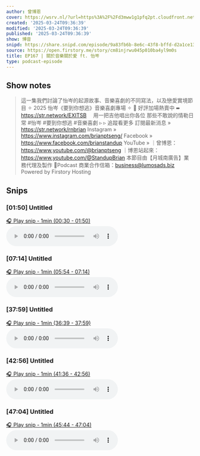 ```yaml
---
author: 曾博恩
cover: https://wsrv.nl/?url=https%3A%2F%2Fd3mww1g1pfq2pt.cloudfront.net%2FAvatar%2Fckyjmnkp0166d0830od1kznfj%2F1642480792231.png&w=200&h=200
created: '2025-03-24T09:36:39'
modified: '2025-03-24T09:36:39'
published: '2025-03-24T09:36:39'
show: 博音
snipd: https://share.snipd.com/episode/9a83fb6b-8e6c-43f8-bffd-d2a1ce1351d0
source: https://open.firstory.me/story/cm8injrwu045p010ba4yl9m0s
title: EP167 | 關於音樂關於愛 ft. 怡岑
type: podcast-episode
---
```



## Show notes
> 這一集我們討論了怡岑的起源故事、音樂喜劇的不同寫法，以及戀愛實境節目    ✧ 2025 怡岑《要到你想逃》音樂喜劇專場 ✧  🍒 好評加場熱賣中 ➨ https://str.network/EXITSB  ⠀  用一把吉他唱出你各位  那些不敢說的情勒日常  #怡岑 #要到你想逃 #音樂喜劇    ▹ ▹ 追蹤看更多  訂閱最新消息 » https://str.network/rnbrian  Instagram » https://www.instagram.com/brianptseng/  Facebook » https://www.facebook.com/brianstandup  YouTube »   ｜曾博恩： https://www.youtube.com/@brianptseng   ｜博恩站起來：https://www.youtube.com/@StandupBrian    本節目由【月城南廣告】業務代理及製作  💌Podcast 商業合作信箱：business@lumosads.biz
> Powered by  Firstory Hosting

## Snips
### [01:50] Untitled
[🎧 Play snip - 1min️ (00:30 - 01:50)](https://share.snipd.com/snip/a3f61974-430b-450e-8a83-f1234edb21b0)
<audio controls> <source src="https://m.cdn.firstory.me/track/ckyjmnkp0166d0830od1kznfj/cm8injrwu045p010ba4yl9m0s/https%3A%2F%2Fd3mww1g1pfq2pt.cloudfront.net%2FRecord%2Fckyjmnkp0166d0830od1kznfj%2Fcm8injrwu045q010b8u4o6xdh.mp3?v=1742553890087#t=00:30,01:50"> </audio>
### [07:14] Untitled
[🎧 Play snip - 1min️ (05:54 - 07:14)](https://share.snipd.com/snip/32ea159c-c524-47da-be1a-bb752515d6db)
<audio controls> <source src="https://m.cdn.firstory.me/track/ckyjmnkp0166d0830od1kznfj/cm8injrwu045p010ba4yl9m0s/https%3A%2F%2Fd3mww1g1pfq2pt.cloudfront.net%2FRecord%2Fckyjmnkp0166d0830od1kznfj%2Fcm8injrwu045q010b8u4o6xdh.mp3?v=1742553890087#t=05:54,07:14"> </audio>
### [37:59] Untitled
[🎧 Play snip - 1min️ (36:39 - 37:59)](https://share.snipd.com/snip/5e20bd1f-dcf7-44f0-aa27-a2ba24abd742)
<audio controls> <source src="https://m.cdn.firstory.me/track/ckyjmnkp0166d0830od1kznfj/cm8injrwu045p010ba4yl9m0s/https%3A%2F%2Fd3mww1g1pfq2pt.cloudfront.net%2FRecord%2Fckyjmnkp0166d0830od1kznfj%2Fcm8injrwu045q010b8u4o6xdh.mp3?v=1742553890087#t=36:39,37:59"> </audio>
### [42:56] Untitled
[🎧 Play snip - 1min️ (41:36 - 42:56)](https://share.snipd.com/snip/96b03651-724e-4c53-ba07-84e3b762004b)
<audio controls> <source src="https://m.cdn.firstory.me/track/ckyjmnkp0166d0830od1kznfj/cm8injrwu045p010ba4yl9m0s/https%3A%2F%2Fd3mww1g1pfq2pt.cloudfront.net%2FRecord%2Fckyjmnkp0166d0830od1kznfj%2Fcm8injrwu045q010b8u4o6xdh.mp3?v=1742553890087#t=41:36,42:56"> </audio>
### [47:04] Untitled
[🎧 Play snip - 1min️ (45:44 - 47:04)](https://share.snipd.com/snip/260cd24b-c19b-4cef-b759-88eb0303a8be)
<audio controls> <source src="https://m.cdn.firstory.me/track/ckyjmnkp0166d0830od1kznfj/cm8injrwu045p010ba4yl9m0s/https%3A%2F%2Fd3mww1g1pfq2pt.cloudfront.net%2FRecord%2Fckyjmnkp0166d0830od1kznfj%2Fcm8injrwu045q010b8u4o6xdh.mp3?v=1742553890087#t=45:44,47:04"> </audio>
